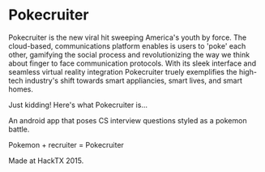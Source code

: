 # Pokecruiter

Pokecruiter is the new viral hit sweeping America's youth by force. The cloud-based, communications platform enables is users to 'poke' each other, gamifying the social process and revolutionizing the way we think about finger to face communication protocols. With its sleek interface and seamless virtual reality integration Pokecruiter truely exemplifies the high-tech industry's shift towards smart appliancies, smart lives, and smart homes.











Just kidding! Here's what Pokecruiter is...

An android app that poses CS interview questions styled as a pokemon battle.

Pokemon + recruiter = Pokecruiter

Made at HackTX 2015.
